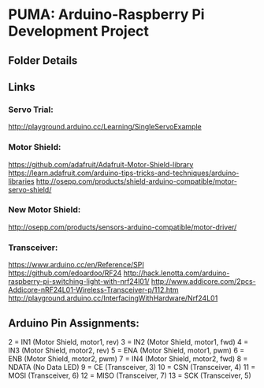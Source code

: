 # PUMA: Arduino-Raspberry Pi Development Project

## Folder Details

## Links

### Servo Trial: 
http://playground.arduino.cc/Learning/SingleServoExample

### Motor Shield:
https://github.com/adafruit/Adafruit-Motor-Shield-library
https://learn.adafruit.com/arduino-tips-tricks-and-techniques/arduino-libraries
http://osepp.com/products/shield-arduino-compatible/motor-servo-shield/

### New Motor Shield:
http://osepp.com/products/sensors-arduino-compatible/motor-driver/

### Transceiver:
https://www.arduino.cc/en/Reference/SPI
https://github.com/edoardoo/RF24
http://hack.lenotta.com/arduino-raspberry-pi-switching-light-with-nrf24l01/
http://www.addicore.com/2pcs-Addicore-nRF24L01-Wireless-Transceiver-p/112.htm
http://playground.arduino.cc/InterfacingWithHardware/Nrf24L01

## Arduino Pin Assignments:

2 = IN1 (Motor Shield, motor1, rev)
3 = IN2 (Motor Shield, motor1, fwd)
4 = IN3 (Motor Shield, motor2, rev)
5 = ENA (Motor Shield, motor1, pwm)
6 = ENB (Motor Shield, motor2, pwm)
7 = IN4 (Motor Shield, motor2, fwd)
8 = NDATA (No Data LED)
9 = CE (Transceiver, 3)
10 = CSN (Transceiver, 4)
11 = MOSI (Transceiver, 6)
12 = MISO (Transceiver, 7)
13 = SCK (Transceiver, 5)
